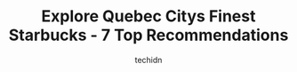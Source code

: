 ---
layout: ampstory
image: https://i0.wp.com/?resize=640,853
author: techidn
featured: false
description: Quebec City, Quebec, Canada is a haven for Starbucks enthusiasts, boasting an impressive array of 7 top-notch establishments. Whether youre a seasoned connoisseur or simply curious to explo
title: Explore Quebec Citys Finest Starbucks - 7 Top Recommendations
cover:
   title: Explore Quebec Citys Finest Starbucks - 7 Top Recommendations
   subtitle: AUTO.OR.ID
   background: 

pages: 
 - layout: thirds
   top: <h1>#1 Starbucks</h1>
   bottom: "<p>Always a long line-up but the staff is working hard to serve everyone fast and in a personalized way.</p>"
   background: https://images.unsplash.com/photo-1626302592999-700a9a2383f3?ixlib=rb-4.0.3&ixid=MnwxMjA3fDB8MHxwaG90by1wYWdlfHx8fGVufDB8fHx8&auto=format&fit=crop&w=640&h=853&q=80
   backgroundblur: true
 - layout: thirds
   top: <h1>#2 Starbucks</h1>
   bottom: "<p>Centre Commercial Innovation, 2360 Ch Ste-Foy, Québec, QC G1V 4H2, Canada</p>"
   background: https://images.unsplash.com/photo-1653047257661-fbf6d8f1129c?ixlib=rb-4.0.3&ixid=MnwxMjA3fDB8MHxwaG90by1wYWdlfHx8fGVufDB8fHx8&auto=format&fit=crop&w=640&h=853&q=80
   cta:
      link: https://www.auto.or.id/explore-quebec-citys-finest-starbucks-7-top-recommendations/
      text: Explore Quebec Citys Finest Starbucks - 7 Top Recommendations
 - layout: thirds
   top: <h1>#3 Starbucks</h1>
   bottom: "<p>4825 Pierre-Bertrand Blvd, Québec City, Quebec G2K 2L1, Canada</p>"
   background: https://images.unsplash.com/photo-1563059999-9bcd13ce672d?ixlib=rb-4.0.3&ixid=MnwxMjA3fDB8MHxwaG90by1wYWdlfHx8fGVufDB8fHx8&auto=format&fit=crop&w=640&h=853&q=80
   cta:
      link: https://www.auto.or.id/explore-quebec-citys-finest-starbucks-7-top-recommendations/
      text: Explore Quebec Citys Finest Starbucks - 7 Top Recommendations
 - layout: thirds
   top: <h1>#4 Starbucks</h1>
   bottom: "<p>2700 Bd Laurier, Québec, QC G1V 4J9, Canada</p>"
   background: https://images.unsplash.com/photo-1526521403896-a658d847f6fa?ixlib=rb-4.0.3&ixid=MnwxMjA3fDB8MHxwaG90by1wYWdlfHx8fGVufDB8fHx8&auto=format&fit=crop&w=640&h=853&q=80
   cta:
      link: https://www.auto.or.id/explore-quebec-citys-finest-starbucks-7-top-recommendations/
      text: Explore Quebec Citys Finest Starbucks - 7 Top Recommendations
 - layout: thirds
   top: <h1>#5 Starbucks Coffee</h1>
   bottom: "<p>1 Rue des Carrières, Québec, QC G1R 4P5, Canada</p>"
   background: https://images.unsplash.com/photo-1607892027477-34542018abc4?ixlib=rb-4.0.3&ixid=MnwxMjA3fDB8MHxwaG90by1wYWdlfHx8fGVufDB8fHx8&auto=format&fit=crop&w=640&h=853&q=80
   cta:
      link: https://www.auto.or.id/explore-quebec-citys-finest-starbucks-7-top-recommendations/
      text: Explore Quebec Citys Finest Starbucks - 7 Top Recommendations
 - layout: thirds
   top: <h1>#6 Starbucks</h1>
   bottom: "<p>2452 Bd Laurier, Québec, QC G1V 2L1, Canada</p>"
   background: https://images.unsplash.com/photo-1632495288245-811aa76d8a32?ixlib=rb-4.0.3&ixid=MnwxMjA3fDB8MHxwaG90by1wYWdlfHx8fGVufDB8fHx8&auto=format&fit=crop&w=640&h=853&q=80
   cta:
      link: https://www.auto.or.id/explore-quebec-citys-finest-starbucks-7-top-recommendations/
      text: Explore Quebec Citys Finest Starbucks - 7 Top Recommendations

 - layout: thirds
   middle: Continue reading...
   background: https://images.unsplash.com/photo-1546750921-ce6cc9add92f?ixlib=rb-4.0.3&ixid=MnwxMjA3fDB8MHxwaG90by1wYWdlfHx8fGVufDB8fHx8&auto=format&fit=crop&w=640&h=853&q=80
   cta:
      link: https://www.auto.or.id/explore-quebec-citys-finest-starbucks-7-top-recommendations/
      text: Explore Quebec Citys Finest Starbucks - 7 Top Recommendations

---